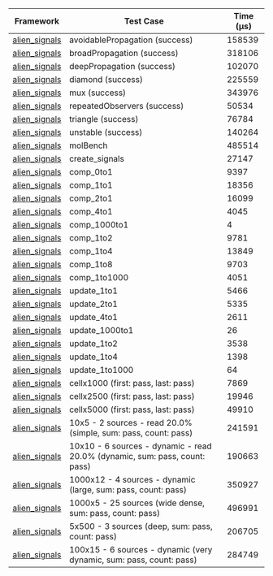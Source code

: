 | Framework | Test Case | Time (μs) |
| --- | --- | --- |
| [alien_signals](https://github.com/medz/alien-signals-dart) | avoidablePropagation (success) | 158539 |
| [alien_signals](https://github.com/medz/alien-signals-dart) | broadPropagation (success) | 318106 |
| [alien_signals](https://github.com/medz/alien-signals-dart) | deepPropagation (success) | 102070 |
| [alien_signals](https://github.com/medz/alien-signals-dart) | diamond (success) | 225559 |
| [alien_signals](https://github.com/medz/alien-signals-dart) | mux (success) | 343976 |
| [alien_signals](https://github.com/medz/alien-signals-dart) | repeatedObservers (success) | 50534 |
| [alien_signals](https://github.com/medz/alien-signals-dart) | triangle (success) | 76784 |
| [alien_signals](https://github.com/medz/alien-signals-dart) | unstable (success) | 140264 |
| [alien_signals](https://github.com/medz/alien-signals-dart) | molBench | 485514 |
| [alien_signals](https://github.com/medz/alien-signals-dart) | create_signals | 27147 |
| [alien_signals](https://github.com/medz/alien-signals-dart) | comp_0to1 | 9397 |
| [alien_signals](https://github.com/medz/alien-signals-dart) | comp_1to1 | 18356 |
| [alien_signals](https://github.com/medz/alien-signals-dart) | comp_2to1 | 16099 |
| [alien_signals](https://github.com/medz/alien-signals-dart) | comp_4to1 | 4045 |
| [alien_signals](https://github.com/medz/alien-signals-dart) | comp_1000to1 | 4 |
| [alien_signals](https://github.com/medz/alien-signals-dart) | comp_1to2 | 9781 |
| [alien_signals](https://github.com/medz/alien-signals-dart) | comp_1to4 | 13849 |
| [alien_signals](https://github.com/medz/alien-signals-dart) | comp_1to8 | 9703 |
| [alien_signals](https://github.com/medz/alien-signals-dart) | comp_1to1000 | 4051 |
| [alien_signals](https://github.com/medz/alien-signals-dart) | update_1to1 | 5466 |
| [alien_signals](https://github.com/medz/alien-signals-dart) | update_2to1 | 5335 |
| [alien_signals](https://github.com/medz/alien-signals-dart) | update_4to1 | 2611 |
| [alien_signals](https://github.com/medz/alien-signals-dart) | update_1000to1 | 26 |
| [alien_signals](https://github.com/medz/alien-signals-dart) | update_1to2 | 3538 |
| [alien_signals](https://github.com/medz/alien-signals-dart) | update_1to4 | 1398 |
| [alien_signals](https://github.com/medz/alien-signals-dart) | update_1to1000 | 64 |
| [alien_signals](https://github.com/medz/alien-signals-dart) | cellx1000 (first: pass, last: pass) | 7869 |
| [alien_signals](https://github.com/medz/alien-signals-dart) | cellx2500 (first: pass, last: pass) | 19946 |
| [alien_signals](https://github.com/medz/alien-signals-dart) | cellx5000 (first: pass, last: pass) | 49910 |
| [alien_signals](https://github.com/medz/alien-signals-dart) | 10x5 - 2 sources - read 20.0% (simple, sum: pass, count: pass) | 241591 |
| [alien_signals](https://github.com/medz/alien-signals-dart) | 10x10 - 6 sources - dynamic - read 20.0% (dynamic, sum: pass, count: pass) | 190663 |
| [alien_signals](https://github.com/medz/alien-signals-dart) | 1000x12 - 4 sources - dynamic (large, sum: pass, count: pass) | 350927 |
| [alien_signals](https://github.com/medz/alien-signals-dart) | 1000x5 - 25 sources (wide dense, sum: pass, count: pass) | 496991 |
| [alien_signals](https://github.com/medz/alien-signals-dart) | 5x500 - 3 sources (deep, sum: pass, count: pass) | 206705 |
| [alien_signals](https://github.com/medz/alien-signals-dart) | 100x15 - 6 sources - dynamic (very dynamic, sum: pass, count: pass) | 284749 |
